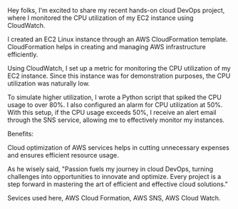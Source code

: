 Hey folks, I'm excited to share my recent hands-on cloud DevOps project, where I monitored the CPU utilization of my EC2 instance using CloudWatch.

I created an EC2 Linux instance through an AWS CloudFormation template. CloudFormation helps in creating and managing AWS infrastructure efficiently.

Using CloudWatch, I set up a metric for monitoring the CPU utilization of my EC2 instance. Since this instance was for demonstration purposes, the CPU utilization was naturally low.

To simulate higher utilization, I wrote a Python script that spiked the CPU usage to over 80%. I also configured an alarm for CPU utilization at 50%. With this setup, if the CPU usage exceeds 50%, I receive an alert email through the SNS service, allowing me to effectively monitor my instances.

Benefits:

Cloud optimization of AWS services helps in cutting unnecessary expenses and ensures efficient resource usage.

As he wisely said, "Passion fuels my journey in cloud DevOps, turning challenges into opportunities to innovate and optimize. Every project is a step forward in mastering the art of efficient and effective cloud solutions."

Sevices used here, AWS Cloud Formation, AWS SNS, AWS Cloud Watch.
